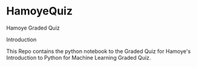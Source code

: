 # HamoyeQuiz
Hamoye Graded Quiz

Introduction

This Repo contains the python notebook to the Graded Quiz for Hamoye's Introduction to Python for Machine Learning Graded Quiz.
